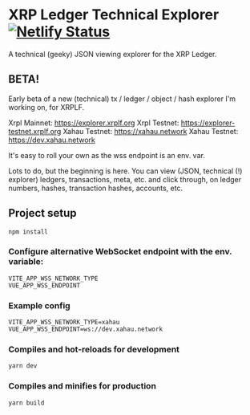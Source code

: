 # XRP Ledger Technical Explorer [![Netlify Status](https://api.netlify.com/api/v1/badges/c16a50c4-d71f-4c20-be25-93f993497873/deploy-status)](https://app.netlify.com/sites/xrpl-technical-explorer/deploys)

A technical (geeky) JSON viewing explorer for the XRP Ledger.

## BETA!
Early beta of a new (technical) tx / ledger / object / hash explorer I'm working on, for XRPLF.

Xrpl Mainnet: https://explorer.xrplf.org
Xrpl Testnet: https://explorer-testnet.xrplf.org
Xahau Testnet: https://xahau.network
Xahau Testnet: https://dev.xahau.network

It's easy to roll your own as the wss endpoint is an env. var.

Lots to do, but the beginning is here. You can view (JSON, technical (!) explorer) ledgers, transactions, meta, etc. and click through, on ledger numbers, hashes, transaction hashes, accounts, etc.

## Project setup
```
npm install
```

### Configure alternative WebSocket endpoint with the env. variable:
```
VITE_APP_WSS_NETWORK_TYPE
VUE_APP_WSS_ENDPOINT
```

### Example config
```
VITE_APP_WSS_NETWORK_TYPE=xahau
VUE_APP_WSS_ENDPOINT=ws://dev.xahau.network
```

### Compiles and hot-reloads for development
```
yarn dev
```

### Compiles and minifies for production
```
yarn build
```